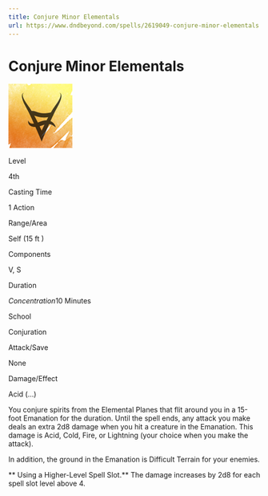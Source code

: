 ```yaml
---
title: Conjure Minor Elementals
url: https://www.dndbeyond.com/spells/2619049-conjure-minor-elementals
---
```


# Conjure Minor Elementals

![Conjure Minor Elementals](conjure-minor-elementals.png)

Level

4th

Casting Time

1 Action

Range/Area

Self
(15 ft )

Components

V, S

Duration

*Concentration*10 Minutes

School

Conjuration

Attack/Save

None

Damage/Effect

Acid (...)

You conjure spirits from the Elemental Planes that flit around you in a 15-foot Emanation for the duration. Until the spell ends, any attack you make deals an extra 2d8 damage when you hit a creature in the Emanation. This damage is Acid, Cold, Fire, or Lightning (your choice when you make the attack).

In addition, the ground in the Emanation is Difficult Terrain for your enemies.

** Using a Higher-Level Spell Slot.** The damage increases by 2d8 for each spell slot level above 4.
